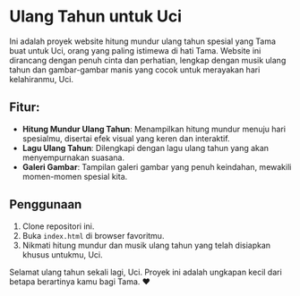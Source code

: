 # Ulang Tahun untuk Uci

Ini adalah proyek website hitung mundur ulang tahun spesial yang Tama buat untuk Uci, orang yang paling istimewa di hati Tama. Website ini dirancang dengan penuh cinta dan perhatian, lengkap dengan musik ulang tahun dan gambar-gambar manis yang cocok untuk merayakan hari kelahiranmu, Uci.

## Fitur:
- **Hitung Mundur Ulang Tahun**: Menampilkan hitung mundur menuju hari spesialmu, disertai efek visual yang keren dan interaktif.
- **Lagu Ulang Tahun**: Dilengkapi dengan lagu ulang tahun yang akan menyempurnakan suasana.
- **Galeri Gambar**: Tampilan galeri gambar yang penuh keindahan, mewakili momen-momen spesial kita.
  
## Penggunaan
1. Clone repositori ini.
2. Buka `index.html` di browser favoritmu.
3. Nikmati hitung mundur dan musik ulang tahun yang telah disiapkan khusus untukmu, Uci.

Selamat ulang tahun sekali lagi, Uci. Proyek ini adalah ungkapan kecil dari betapa berartinya kamu bagi Tama. ❤️
